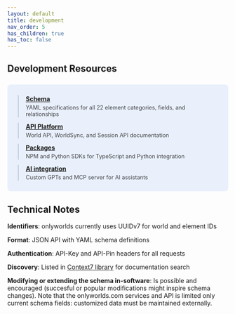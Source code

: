 ```yaml
---
layout: default
title: development
nav_order: 5
has_children: true
has_toc: false
---
```

 
## Development Resources

<div style="background: rgba(59, 130, 246, 0.1); border-radius: 8px; padding: 24px; margin: 24px 0;">
  <div style="display: grid; gap: 12px;">
    <div style="border-left: 2px solid rgba(148, 163, 184, 0.5); padding-left: 16px;">
      <strong><a href="schema/" style="color: inherit;">Schema</a></strong>
      <div style="margin-top: 4px; font-size: 0.9em; opacity: 0.8;">YAML specifications for all 22 element categories, fields, and relationships</div>
    </div>
    <div style="border-left: 2px solid rgba(148, 163, 184, 0.5); padding-left: 16px;">
      <strong><a href="api-reference/" style="color: inherit;">API Platform</a></strong>
      <div style="margin-top: 4px; font-size: 0.9em; opacity: 0.8;">World API, WorldSync, and Session API documentation</div>
    </div>
    <div style="border-left: 2px solid rgba(148, 163, 184, 0.5); padding-left: 16px;">
      <strong><a href="packages/" style="color: inherit;">Packages</a></strong>
      <div style="margin-top: 4px; font-size: 0.9em; opacity: 0.8;">NPM and Python SDKs for TypeScript and Python integration</div>
    </div>
    <div style="border-left: 2px solid rgba(148, 163, 184, 0.5); padding-left: 16px;">
      <strong><a href="ai-integration/" style="color: inherit;">AI integration</a></strong>
      <div style="margin-top: 4px; font-size: 0.9em; opacity: 0.8;">Custom GPTs and MCP server for AI assistants</div>
    </div>
  </div>
</div>
 

## Technical Notes


**Identifiers**: onlyworlds currently uses UUIDv7 for world and element IDs

**Format**: JSON API with YAML schema definitions

**Authentication**: API-Key and API-Pin headers for all requests

**Discovery**: Listed in [Context7 library](https://context7.com/OnlyWorlds/onlyworlds) for documentation search

**Modifying or extending the schema in-software**: Is possible and encouraged (succesful or popular modifications might inspire schema changes). Note that the onlyworlds.com services and API is limited only current schema fields: customized data must be maintained externally.  

 